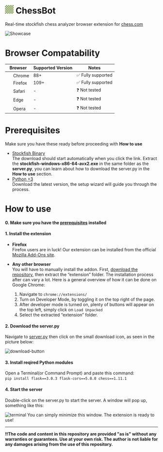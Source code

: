 # <img src="extension/icon.png" width="28" height="28" /> ChessBot
Real-time stockfish chess analyzer browser extension for [chess.com](https://www.chess.com)

![Showcase](https://github.com/user-attachments/assets/003ef739-f8a3-4d54-8969-01cc7404fae7)


# Browser Compatability

| Browser        | Supported Version | Notes                                  |
|----------------|-------------------|----------------------------------------|
| <img src="https://upload.wikimedia.org/wikipedia/commons/e/e1/Google_Chrome_icon_%28February_2022%29.svg" style="width: 16px; height: 16px;"> Chrome         | 88+              | ✅ Fully supported                        |
| <img src="https://upload.wikimedia.org/wikipedia/commons/a/a0/Firefox_logo%2C_2019.svg" style="width: 16px; height: 16px;"> Firefox        | 109+              | ✅ Fully supported                        |
| <img src="https://upload.wikimedia.org/wikipedia/commons/5/52/Safari_browser_logo.svg" style="width: 16px; height: 16px;"> Safari         | -               | ❓ Not tested                             |
| <img src="https://upload.wikimedia.org/wikipedia/commons/9/98/Microsoft_Edge_logo_%282019%29.svg" style="width: 16px; height: 16px;"> Edge           | -               | ❓ Not tested                             |
| <img src="https://upload.wikimedia.org/wikipedia/commons/4/49/Opera_2015_icon.svg" style="width: 16px; height: 16px;"> Opera          | -               | ❓ Not tested                             |


# Prerequisites

Make sure you have these ready before proceeding with **How to use**
<ul>
  <li><a href="https://github.com/official-stockfish/Stockfish/releases/latest/download/stockfish-windows-x86-64-avx2.zip">Stockfish Binary</a></li>
  The download should start automatically when you click the link. Extract the <b>stockfish-windows-x86-64-avx2.exe</b> in the same folder as the <b>server.py</b>, you can learn about how to download the server.py in the <b>How to use</b> section.
  <li><a href="https://www.python.org/downloads/" target="_blank">Python +3</a></li>
  Download the latest version, the setup wizard will guide you through the process.
</ul>

# How to use

#### 0. Make sure you have the [prerequisites](https://github.com/BoraOfficial/ChessBot?tab=readme-ov-file#prerequisites) installed

#### 1. Install the extension
- **Firefox**  
  Firefox users are in luck! Our extension can be installed from the official [Mozilla Add-Ons site](https://addons.mozilla.org/en-US/firefox/addon/chessbot/).

- **Any other browser**  
  You will have to manually install the addon. First, [download the repository](https://github.com/BoraOfficial/ChessBot/archive/refs/heads/main.zip), then extract the “extension” folder. The installation process after can vary a lot. Here is a general overview of how it can be done on Google Chrome:
  1. Navigate to `chrome://extensions/`
  2. Turn on Developer Mode, by toggling it on the top right of the page.
  4. After developer mode is turned on, plenty of buttons will appear on the top left, simply click on `Load Unpacked`
  5. Select the extracted “extension” folder.


#### 2. Download the server.py
Navigate to [server.py](https://github.com/BoraOfficial/ChessBot/blob/main/server.py) then click on the small download icon, as seen in the picture below:

<img width="668" alt="download-button" src="https://github.com/user-attachments/assets/50ef76c2-d7dd-41ba-bffd-afb26b4d0f18">

#### 3. Install reqired Python modules
Open a Terminal(or Command Prompt) and paste this command:<br>
`pip install flask==3.0.3 flask-cors==5.0.0 chess==1.11.1`
#### 4. Start the server
Double-click on the server.py to start the server. A window will pop up, something like this:

![terminal](https://github.com/user-attachments/assets/6e8ba90b-cf70-4a64-b988-657c22c4c1a6)
You can simply minimize this window. The extension is ready to use!


---

<b>‼️The code and content in this repository are provided "as is" without any warranties or guarantees. Use at your own risk. The author is not liable for any damages arising from the use of this repository.</b>
